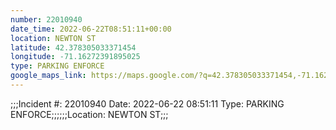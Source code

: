 ```yaml
---
number: 22010940
date_time: 2022-06-22T08:51:11+00:00
location: NEWTON ST
latitude: 42.378305033371454
longitude: -71.16272391895025
type: PARKING ENFORCE
google_maps_link: https://maps.google.com/?q=42.378305033371454,-71.16272391895025
---
```


;;;Incident #: 22010940  Date: 2022-06-22 08:51:11   Type: PARKING ENFORCE;;;;;;Location: NEWTON ST;;;
